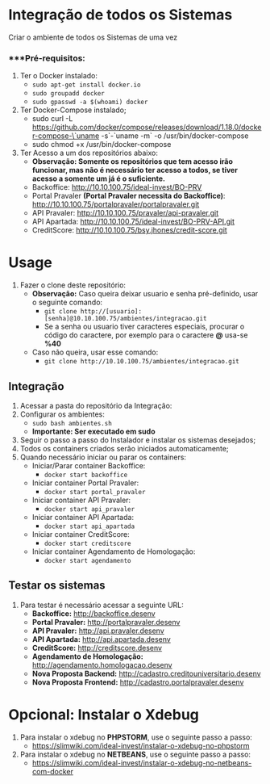 # Integração de todos os Sistemas

Criar o ambiente de todos os Sistemas de uma vez

### ***Pré-requisitos:

1. Ter o Docker instalado:
    * `sudo apt-get install docker.io`
    * `sudo groupadd docker`
    * `sudo gpasswd -a $(whoami) docker`
2. Ter Docker-Compose instalado;
    * sudo curl -L https://github.com/docker/compose/releases/download/1.18.0/docker-compose-\`uname -s\`-\`uname -m` -o /usr/bin/docker-compose
    * sudo chmod +x /usr/bin/docker-compose
3. Ter Acesso a um dos repositórios abaixo:
    * **Observação: Somente os repositórios que tem acesso irão funcionar, mas não é necessário ter acesso a todos, se tiver acesso a somente um já é o suficiente.**
    * Backoffice: http://10.10.100.75/ideal-invest/BO-PRV
    * Portal Pravaler **(Portal Pravaler necessita do Backoffice)**: http://10.10.100.75/portalpravaler/portalpravaler.git 
    * API Pravaler: http://10.10.100.75/pravaler/api-pravaler.git
    * API Apartada: http://10.10.100.75/ideal-invest/BO-PRV-API.git
    * CreditScore: http://10.10.100.75/bsy.jhones/credit-score.git

# Usage

1. Fazer o clone deste repositório:
    * **Observação:** Caso queira deixar usuario e senha pré-definido, 
    usar o seguinte comando:
         * `git clone http://[usuario]:[senha]@10.10.100.75/ambientes/integracao.git`
         * Se a senha ou usuario tiver caracteres especiais, 
         procurar o código do caractere, 
         por exemplo para o caractere **@** usa-se **%40**
    * Caso não queira, usar esse comando:     
        * `git clone http://10.10.100.75/ambientes/integracao.git`

       
## Integração
1. Acessar a pasta do repositório da Integração:
2. Configurar os ambientes:
    * `sudo bash ambientes.sh` 
    * **Importante: Ser executado em sudo**    
3. Seguir o passo a passo do Instalador e instalar os sistemas desejados;
4. Todos os containers criados serão iniciados automaticamente;
4. Quando necessário iniciar ou parar os containers:
    * Iniciar/Parar container Backoffice:
        * `docker start backoffice`
    * Iniciar container Portal Pravaler:
        * `docker start portal_pravaler`
    * Iniciar container API Pravaler:
        * `docker start api_pravaler`    
    * Iniciar container API Apartada:
        * `docker start api_apartada`
    * Iniciar container CreditScore:
        * `docker start creditscore` 
    * Iniciar container Agendamento de Homologação:
        * `docker start agendamento`     

    
        
## Testar os sistemas
1. Para testar é necessário acessar a seguinte URL:
    * **Backoffice:** http://backoffice.desenv
    * **Portal Pravaler:** http://portalpravaler.desenv
    * **API Pravaler:** http://api.pravaler.desenv
    * **API Apartada:** http://api.apartada.desenv
    * **CreditScore:** http://creditscore.desenv
    * **Agendamento de Homologação:** http://agendamento.homologacao.desenv
    * **Nova Proposta Backend:** http://cadastro.creditouniversitario.desenv
    * **Nova Proposta Frontend:** http://cadastro.portalpravaler.desenv
    
# Opcional: Instalar o Xdebug
1. Para instalar o xdebug no **PHPSTORM**, use o seguinte passo a passo:
    * https://slimwiki.com/ideal-invest/instalar-o-xdebug-no-phpstorm
2. Para instalar o xdebug no **NETBEANS**, use o seguinte passo a passo:
    * https://slimwiki.com/ideal-invest/instalar-o-xdebug-no-netbeans-com-docker